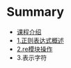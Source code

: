 # Summary

* [课程介绍](README.md)
* [1.正则表达式概述](chapter1.md)
* [2.re模块操作](2remo-kuai-cao-zuo.md)
* 3.表示字符


